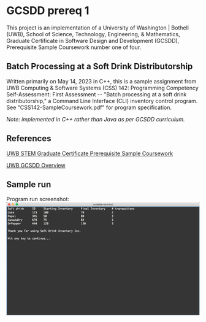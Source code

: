# GCSDD prereq 1
This project is an implementation of a University of Washington | Bothell (UWB), School of Science, Technology, Engineering, & Mathematics, Graduate Certificate in Software Design and Development (GCSDD), Prerequisite Sample Coursework number one of four.

## Batch Processing at a Soft Drink Distributorship
Written primarily on May 14, 2023 in C++, this is a sample assignment from UWB Computing & Software Systems (CSS) 142: Programming Competency Self-Assessment: First Assessment -- "Batch processing at a soft drink distributorship," a Command Line Interface (CLI) inventory control program. See "CSS142-SampleCoursework.pdf" for program specification.

*Note: implemented in C++ rather than Java as per GCSDD curriculum.*

## References
[UWB STEM Graduate Certificate Prerequisite Sample Coursework](https://www.uwb.edu/stem/graduate/gcsdd/sample-coursework) 

[UWB GCSDD Overview](https://www.uwb.edu/stem/graduate/gcsdd)

## Sample run
Program run screenshot: ![Program run screenshot](https://github.com/Wilder101/GCSDDprereq1/blob/master/screenshotRun.png?raw=true)
